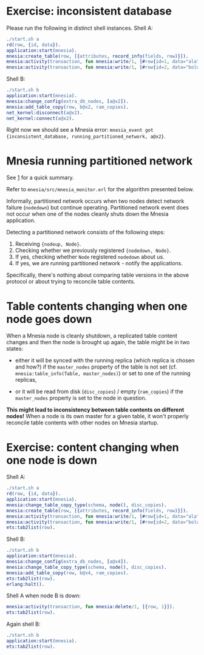 # Exercise: inconsistent database

Please run the following in distinct shell instances. Shell A:

```erlang
./start.sh a
rd(row, {id, data}).
application:start(mnesia).
mnesia:create_table(row, [{attributes, record_info(fields, row)}]).
mnesia:activity(transaction, fun mnesia:write/1, [#row{id=1, data="ala"}]).
mnesia:activity(transaction, fun mnesia:write/1, [#row{id=2, data="bolo"}]).
```

Shell B:

```erlang
./start.sh b
application:start(mnesia).
mnesia:change_config(extra_db_nodes, [a@x2]).
mnesia:add_table_copy(row, b@x2, ram_copies).
net_kernel:disconnect(a@x2).
net_kernel:connect(a@x2).
```

Right now we should see a Mnesia error: `mnesia_event got
{inconsistent_database, running_partitioned_network, a@x2}`.

# Mnesia running partitioned network

See [1] for a quick summary.

Refer to `mnesia/src/mnesia_monitor.erl` for the algorithm presented below.

Informally, partitioned network occurs when two nodes detect network
failure (`nodedown`) but continue operating.
Partitioned network event does not occur when one of the nodes cleanly
shuts down the Mnesia application.

Detecting a partitioned network consists of the following steps:

1. Receiving `{nodeup, Node}`.
2. Checking whether we previously registered `{nodedown, Node}`.
3. If yes, checking whether `Node` registered `nodedown` about us.
4. If yes, we are running partitioned network - notify the applications.

Specifically, there's nothing about comparing table versions in the above
protocol or about trying to reconcile table contents.

[1]: http://stackoverflow.com/questions/624570/online-mnesia-recovery-from-network-partition


# Table contents changing when one node goes down

When a Mnesia node is cleanly shutdown, a replicated table content changes
and then the node is brought up again, the table might be in two states:

- either it will be synced with the running replica (which
  replica is chosen and how?) if the `master_nodes` property of the table
  is not set (cf. `mnesia:table_info(Table, master_nodes)`) or set to one
  of the running replicas,

- or it will be read from disk (`disc_copies`) / empty (`ram_copies`) if
  the `master_nodes` property is set to the node in question.

**This might lead to inconsistency between table contents on different nodes!**
When a node is its own master for a given table, it won't properly
reconcile table contents with other nodes on Mnesia startup.

# Exercise: content changing when one node is down

Shell A:

```erlang
./start.sh a
rd(row, {id, data}).
application:start(mnesia).
mnesia:change_table_copy_type(schema, node(), disc_copies).
mnesia:create_table(row, [{attributes, record_info(fields, row)}]).
mnesia:activity(transaction, fun mnesia:write/1, [#row{id=1, data="ala"}]).
mnesia:activity(transaction, fun mnesia:write/1, [#row{id=2, data="bolo"}]).
ets:tab2list(row).
```

Shell B:

```erlang
./start.sh b
application:start(mnesia).
mnesia:change_config(extra_db_nodes, [a@x4]).
mnesia:change_table_copy_type(schema, node(), disc_copies).
mnesia:add_table_copy(row, b@x4, ram_copies).
ets:tab2list(row).
erlang:halt().
```

Shell A when node B is down:

```erlang
mnesia:activity(transaction, fun mnesia:delete/1, [{row, 1}]).
ets:tab2list(row).
```

Again shell B:

```erlang
./start.sh b
application:start(mnesia).
ets:tab2list(row).
```

